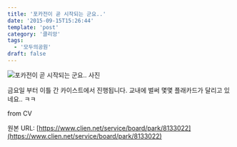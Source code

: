 ```yaml
---
title: '포카전이 곧 시작되는 군요..'
date: '2015-09-15T15:26:44'
template: 'post'
category: '클리앙'
tags: 
  - '모두의공원'
draft: false
---
```


![포카전이 곧 시작되는 군요.. 사진](https://cdn.clien.net/web/api/file/F01/4495433/9a2e85bbaaf346bbbda.JPG?w=780&h=30000)

금요일 부터 이틀 간 카이스트에서 진행됩니다. 교내에 벌써 몇몇 플래카드가 달리고 있네요.. ㅋㅋ  
  
from CV

원본 URL: [https://www.clien.net/service/board/park/8133022](https://www.clien.net/service/board/park/8133022)